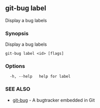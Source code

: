 ## git-bug label

Display a bug labels

### Synopsis

Display a bug labels

```
git-bug label <id> [flags]
```

### Options

```
  -h, --help   help for label
```

### SEE ALSO

* [git-bug](git-bug.md)	 - A bugtracker embedded in Git

